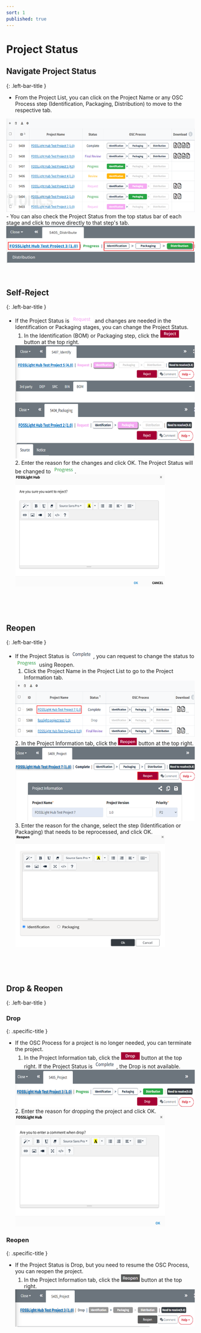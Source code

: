 ```yaml
---
sort: 1
published: true
---
```


# Project Status  

## Navigate Project Status  
{: .left-bar-title }  
- From the Project List, you can click on the Project Name or any OSC Process step (Identification, Packaging, Distribution) to move to the respective tab.  
<img src="../../images/project/status_bar/status_project.png" width="600px" height="250px" class="styled-image">  
- You can also check the Project Status from the top status bar of each stage and click to move directly to that step's tab.  
<img src="../../images/project/status_bar/status_topbar.png" width="600px" height="100px" class="styled-image">  
<br><br><br>

## Self-Reject  
{: .left-bar-title }  
- If the Project Status is <img src="../../images/project/status_bar/status_request_icon.png" width="60px" height="20px"> and changes are needed in the Identification or Packaging stages, you can change the Project Status.  
  1. In the Identification (BOM) or Packaging step, click the <img src="../../images/project/status_bar/status_reject_icon.png" width="50px" height="20px"> button at the top right.  
  <img src="../../images/project/status_bar/status_identification_reject.png" width="600px" height="150px" class="styled-image">  
  <img src="../../images/project/status_bar/status_packaging_reject.png" width="600px" height="150px" class="styled-image">  
  2. Enter the reason for the changes and click OK. The Project Status will be changed to <img src="../../images/project/status_bar/status_progress_icon.png" width="60px" height="20px">.  
  <img src="../../images/project/status_bar/status_reject_popup.png" width="400px" height="300px" class="styled-image">  
<br><br><br>

## Reopen  
{: .left-bar-title }  
- If the Project Status is <img src="../../images/project/status_bar/status_complete_icon.png" width="60px" height="20px">, you can request to change the status to <img src="../../images/project/status_bar/status_progress_icon.png" width="60px" height="20px"> using Reopen.
  1. Click the Project Name in the Project List to go to the Project Information tab.  
  <img src="../../images/project/status_bar/status_projectname.png" width="600px" height="150px" class="styled-image">  
  2. In the Project Information tab, click the <img src="../../images/project/status_bar/status_reopen_icon.png" width="50px" height="20px"> button at the top right.  
  <img src="../../images/project/status_bar/status_reopen.png" width="600px" height="200px" class="styled-image">  
  3. Enter the reason for the change, select the step (Identification or Packaging) that needs to be reprocessed, and click OK.  
  <img src="../../images/project/status_bar/status_reopen_popup.png" width="400px" height="300px" class="styled-image">  
<br><br><br>

## Drop & Reopen  
{: .left-bar-title }

### Drop  
{: .specific-title }  
- If the OSC Process for a project is no longer needed, you can terminate the project.    
  1. In the Project Information tab, click the <img src="../../images/project/status_bar/status_drop_icon.png" width="50px" height="20px"> button at the top right. If the Project Status is <img src="../../images/project/status_bar/status_complete_icon.png" width="60px" height="20px">, the Drop is not available.  
  <img src="../../images/project/status_bar/status_drop.png" width="600px" height="100px" class="styled-image">  
  2. Enter the reason for dropping the project and click OK.  
  <img src="../../images/project/status_bar/status_drop_reason.png" width="400px" height="300px" class="styled-image">  

### Reopen  
{: .specific-title }  
- If the Project Status is Drop, but you need to resume the OSC Process, you can reopen the project.  
  1. In the Project Information tab, click the <img src="../../images/project/status_bar/status_reopen_icon2.png" width="50px" height="20px"> button at the top right.  
  <img src="../../images/project/status_bar/status_reopen2.png" width="600px" height="100px" class="styled-image">
